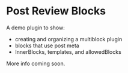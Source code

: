 # Post Review Blocks

A demo plugin to show:

- creating and organizing a multiblock plugin
- blocks that use post meta
- InnerBlocks, templates, and allowedBlocks

More info coming soon.
